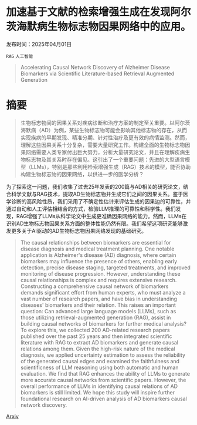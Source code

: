 # 加速基于文献的检索增强生成在发现阿尔茨海默病生物标志物因果网络中的应用。

发布时间：2025年04月01日

`RAG` `人工智能`

> Accelerating Causal Network Discovery of Alzheimer Disease Biomarkers via Scientific Literature-based Retrieval Augmented Generation

# 摘要

> 生物标志物间的因果关系对疾病诊断和治疗方案的制定至关重要。以阿尔茨海默病（AD）为例，某些生物标志物可能会影响其他标志物的存在，从而实现疾病的早期发现、精准分期、针对性治疗及更有效的病情监测。然而，理解这些因果关系十分复杂，需要大量研究工作。构建全面的生物标志物因果网络需要人类专家付出巨大努力，分析大量研究论文，并且在理解疾病生物标志物及其关系时存在偏见。这引出了一个重要问题：先进的大型语言模型（LLMs），特别是那些利用检索增强生成（RAG）技术的模型，能否协助构建生物标志物的因果网络，以供进一步的医学分析？

为了探索这一问题，我们收集了过去25年发表的200篇与AD相关的研究论文，结合科学文献与RAG技术，提取AD生物标志物并生成它们之间的因果关系。鉴于医学诊断的高风险性质，我们采用了不确定性估计来评估生成的因果边的可靠性，并通过自动和人工评估相结合的方式，检验LLM推理的可靠性和科学性。我们发现，RAG增强了LLMs从科学论文中生成更准确因果网络的能力。然而，LLMs在识别AD生物标志物因果关系方面的整体性能仍然有限。我们希望这项研究能够激发更多关于AI驱动的AD生物标志物因果网络发现的基础研究。

> The causal relationships between biomarkers are essential for disease diagnosis and medical treatment planning. One notable application is Alzheimer's disease (AD) diagnosis, where certain biomarkers may influence the presence of others, enabling early detection, precise disease staging, targeted treatments, and improved monitoring of disease progression. However, understanding these causal relationships is complex and requires extensive research. Constructing a comprehensive causal network of biomarkers demands significant effort from human experts, who must analyze a vast number of research papers, and have bias in understanding diseases' biomarkers and their relation. This raises an important question: Can advanced large language models (LLMs), such as those utilizing retrieval-augmented generation (RAG), assist in building causal networks of biomarkers for further medical analysis? To explore this, we collected 200 AD-related research papers published over the past 25 years and then integrated scientific literature with RAG to extract AD biomarkers and generate causal relations among them. Given the high-risk nature of the medical diagnosis, we applied uncertainty estimation to assess the reliability of the generated causal edges and examined the faithfulness and scientificness of LLM reasoning using both automatic and human evaluation. We find that RAG enhances the ability of LLMs to generate more accurate causal networks from scientific papers. However, the overall performance of LLMs in identifying causal relations of AD biomarkers is still limited. We hope this study will inspire further foundational research on AI-driven analysis of AD biomarkers causal network discovery.

[Arxiv](https://arxiv.org/abs/2504.08768)